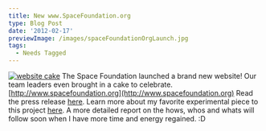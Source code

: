 ```yaml
---
title: New www.SpaceFoundation.org
type: Blog Post
date: '2012-02-17'
previewImage: /images/spaceFoundationOrgLaunch.jpg
tags:
  - Needs Tagged
---
```

[![website cake](/images/websiteCake.jpg)](http://www.spacefoundation.org) The Space Foundation launched a brand new website! Our team leaders even brought in a cake to celebrate. [http://www.spacefoundation.org](http://www.spacefoundation.org) Read the press release [here](http://www.spacefoundation.org/media/press-releases/space-foundation-launches-hot-new-website). Learn more about my favorite experimental piece to this project [here](http://www.spacefoundation.org/live-sun). A more detailed report on the hows, whos and whats will follow soon when I have more time and energy regained. :D
